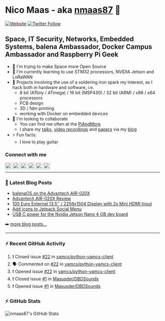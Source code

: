 # Nico Maas - aka [nmaas87][website] 👋

[![Website](https://img.shields.io/website?label=nico-maas.de&style=for-the-badge&url=https%3A%2F%2Fwww.nico-maas.de)](https://www.nico-maas.de)
[![Twitter Follow](https://img.shields.io/twitter/follow/nmaas87?color=1DA1F2&logo=twitter&style=for-the-badge)](https://twitter.com/intent/follow?original_referer=https%3A%2F%2Fgithub.com%2Fnmaas87&screen_name=nmaas87)

## Space, IT Security, Networks, Embedded Systems, balena Ambassador, Docker Campus Ambassador and Raspberry Pi Geek

- 🔭 I'm trying to make Space more Open Source
- 🌱 I'm currently learning to use STM32 processors, NVIDIA Jetson and LoRaWAN
- 🎉 Projects involving the use of a soldering iron spark my interest, as I hack both in hardware and software, i.e.
  - 8 bit (ATtiny / ATmega) / 16 bit (MSP430) / 32 bit (ARM) / x86 / x64 processors
  - PCB design
  - 3D / fdm printing
  - working with Docker on embedded devices
- 👯 I'm looking to collaborate
  - You can find me often at the [PiAndMore][piandmore]
  - I share my [talks], [video recordings] and [papers] via my [blog][website]
- ⚡ Fun facts:
  - I love to play guitar

### Connect with me

[<img align="left" alt="nico-maas.de" width="22px" src="https://cdn.simpleicons.org/wordpress" />][website]
[<img align="left" alt="nicomaas | Keybase" width="22px" src="https://cdn.simpleicons.org/keybase" />][keybase]
[<img align="left" alt="nmaas87 | Twitter" width="22px" src="https://cdn.simpleicons.org/twitter" />][twitter]
[<img align="left" alt="@nmaas87@chaos.social | Mastodon" width="22px" src="https://cdn.simpleicons.org/mastodon" />][mastodon]
[<img align="left" alt="nicomaas | LinkedIn" width="22px" src="https://cdn.simpleicons.org/linkedin" />][linkedin]
[<img align="left" alt="nmaas87 | Hackster" width="22px" src="https://cdn.simpleicons.org/hackster" />][hackster]



<br />

---

### 📕 Latest Blog Posts

<!-- BLOG-POST-LIST:START -->
- [balenaOS on the Advantech AIR-020X](https://www.nico-maas.de/?p=2569)
- [Advantech AIR-020X Review](https://www.nico-maas.de/?p=2500)
- [100 Euro External 13,5&#39;&#39; / 2256x1504 Display with 2x Mini HDMI Input](https://www.nico-maas.de/?p=2556)
- [Add icons to Jetpack Social Menu](https://www.nico-maas.de/?p=2551)
- [USB C power for the Nvidia Jetson Nano 4 GB dev board](https://www.nico-maas.de/?p=2522)
<!-- BLOG-POST-LIST:END -->

➡️ [more blog posts...](https://www.nico-maas.de)

---

### :zap: Recent GitHub Activity
  
<!--START_SECTION:activity-->
1. ❗️ Closed issue [#22](https://github.com/yamcs/python-yamcs-client/issues/22) in [yamcs/python-yamcs-client](https://github.com/yamcs/python-yamcs-client)
2. 🗣 Commented on [#22](https://github.com/yamcs/python-yamcs-client/issues/22) in [yamcs/python-yamcs-client](https://github.com/yamcs/python-yamcs-client)
3. ❗️ Opened issue [#22](https://github.com/yamcs/python-yamcs-client/issues/22) in [yamcs/python-yamcs-client](https://github.com/yamcs/python-yamcs-client)
4. ❗️ Closed issue [#1](https://github.com/Masusder/DBDSounds/issues/1) in [Masusder/DBDSounds](https://github.com/Masusder/DBDSounds)
5. ❗️ Opened issue [#1](https://github.com/Masusder/DBDSounds/issues/1) in [Masusder/DBDSounds](https://github.com/Masusder/DBDSounds)
<!--END_SECTION:activity-->

### :zap: GitHub Stats

  <img align="left" alt="nmaas87's GitHub Stats" src="https://github-readme-stats.codestackr.vercel.app/api?username=nmaas87&show_icons=true&hide_border=true" />


[website]: https://www.nico-maas.de
[twitter]: https://twitter.com/nmaas87
[linkedin]: https://linkedin.com/in/nicomaas
[keybase]: https://keybase.io/nicomaas
[hackster]: https://www.hackster.io/nmaas87
[mastodon]: https://chaos.social/@nmaas87
[piandmore]: https://piandmore.de/en/
[talks]: https://www.nico-maas.de/?cat=392
[video recordings]: https://www.nico-maas.de/?page_id=1244
[papers]: https://www.nico-maas.de/?cat=301
